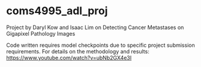 # coms4995_adl_proj
Project by Daryl Kow and Isaac Lim on Detecting Cancer Metastases on Gigapixel Pathology Images

Code written requires model checkpoints due to specific project submission requirements.
For details on the methodology and results: https://www.youtube.com/watch?v=ubNb2GX4e3I
